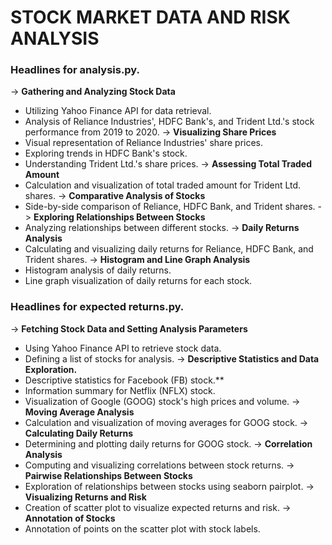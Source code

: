 # STOCK MARKET DATA AND RISK ANALYSIS

### Headlines for analysis.py.
-> **Gathering and Analyzing Stock Data**
   - Utilizing Yahoo Finance API for data retrieval.
   - Analysis of Reliance Industries', HDFC Bank's, and Trident Ltd.'s stock performance from 2019 to 2020.
-> **Visualizing Share Prices**
   - Visual representation of Reliance Industries' share prices.
   - Exploring trends in HDFC Bank's stock.
   - Understanding Trident Ltd.'s share prices.
-> **Assessing Total Traded Amount**
   - Calculation and visualization of total traded amount for Trident Ltd. shares.
-> **Comparative Analysis of Stocks**
   - Side-by-side comparison of Reliance, HDFC Bank, and Trident shares.
-> **Exploring Relationships Between Stocks**
   - Analyzing relationships between different stocks.
-> **Daily Returns Analysis**
   - Calculating and visualizing daily returns for Reliance, HDFC Bank, and Trident shares.
-> **Histogram and Line Graph Analysis**
   - Histogram analysis of daily returns.
   - Line graph visualization of daily returns for each stock.

### Headlines for expected returns.py.
-> **Fetching Stock Data and Setting Analysis Parameters**
   - Using Yahoo Finance API to retrieve stock data.
   - Defining a list of stocks for analysis.
-> **Descriptive Statistics and Data Exploration.**
   - Descriptive statistics for Facebook (FB) stock.**
   - Information summary for Netflix (NFLX) stock.
   - Visualization of Google (GOOG) stock's high prices and volume.
-> **Moving Average Analysis**
   - Calculation and visualization of moving averages for GOOG stock.
-> **Calculating Daily Returns**
   - Determining and plotting daily returns for GOOG stock.
-> **Correlation Analysis**
   - Computing and visualizing correlations between stock returns.
-> **Pairwise Relationships Between Stocks**
   - Exploration of relationships between stocks using seaborn pairplot.
-> **Visualizing Returns and Risk**
   - Creation of scatter plot to visualize expected returns and risk.
-> **Annotation of Stocks**
   - Annotation of points on the scatter plot with stock labels.
